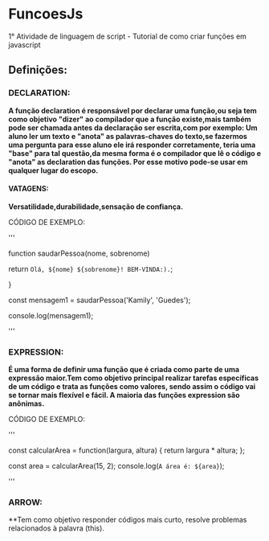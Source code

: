 # FuncoesJs
1° Atividade de linguagem de script  - Tutorial de como criar funções em javascript 
## Definições:
### DECLARATION:
**A função declaration é responsável por declarar uma função,ou seja tem como objetivo "dizer" ao compilador que a função existe,mais também pode ser chamada antes da declaração ser escrita,com por exemplo: Um aluno ler um texto e "anota" as palavras-chaves do texto,se fazermos uma pergunta para esse aluno ele irá responder corretamente, teria uma "base" para tal questão,da mesma forma é o compilador que lê o código e "anota" as declaration das funções. Por esse motivo pode-se usar em qualquer lugar do escopo.**

#### VATAGENS: 

**Versatilidade,durabilidade,sensação de confiança.**

CÓDIGO DE EXEMPLO:


'''

function saudarPessoa(nome, sobrenome)

  return `Olá, ${nome} ${sobrenome}! BEM-VINDA:).`;

}

const mensagem1 = saudarPessoa('Kamily', 'Guedes');


console.log(mensagem1); 

'''

### EXPRESSION:
**É uma forma de definir uma função que é criada como parte de uma expressão maior.Tem como objetivo principal realizar tarefas específicas de um código e trata as funções como valores, sendo assim o código vai se tornar mais flexível e fácil. A maioria das funções expression são anônimas.**


CÓDIGO DE EXEMPLO:

'''

const calcularArea = function(largura, altura) {
  return largura * altura;
};


const area = calcularArea(15, 2);
console.log(`A área é: ${area}`);

'''

### ARROW:
**Tem como objetivo responder códigos mais curto, resolve problemas relacionados à palavra (this).